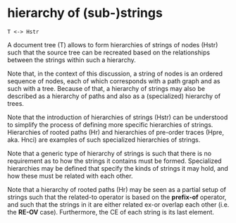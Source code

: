 
# hierarchy of (sub-)strings

```
T <-> Hstr
```

A document tree (T) allows to form hierarchies of strings of nodes (Hstr) such
that the source tree can be recreated based on the relationships between the
strings within such a hierarchy.

Note that, in the context of this discussion, a string of nodes is an ordered
sequence of nodes, each of which corresponds with a path graph and as such
with a tree. Because of that, a hierarchy of strings may also be described
as a hierarchy of paths and also as a (specialized) hierarchy of trees.

Note that the introduction of hierarchies of strings (Hstr) can be understood
to simplify the process of defining more specific hierarchies of strings.
Hierarchies of rooted paths (Hr) and hierarchies of pre-order traces (Hpre,
aka. Hnci) are examples of such specialized hierarchies of strings.

Note that a generic type of hierarchy of strings is such that there is no
requirement as to how the strings it contains must be formed. Specialized
hierarchies may be defined that specify the kinds of strings it may hold,
and how these must be related with each other.

Note that a hierarchy of rooted paths (Hr) may be seen as a partial setup
of strings such that the related-to operator is based on the **prefix-of**
operator, and such that the strings in it are either related ex-or overlap
each other (i.e. the **RE-OV** case). Furthermore, the CE of each string
is its last element.
